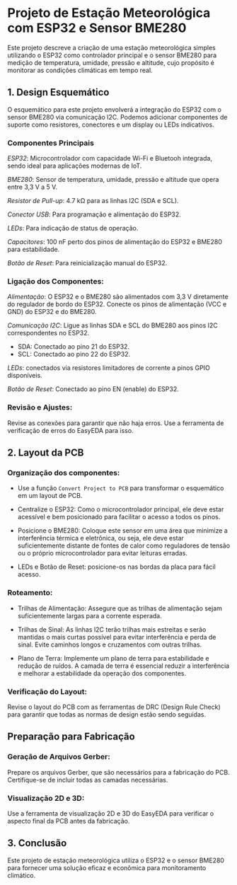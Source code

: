 # Projeto de Estação Meteorológica com ESP32 e Sensor BME280

Este projeto descreve a criação de uma estação meteorológica simples utilizando o ESP32 como controlador principal e o sensor BME280 para medição de temperatura, umidade, pressão e altitude, cujo propósito é monitorar as condições climáticas em tempo real. 

## 1. Design Esquemático

O esquemático para este projeto envolverá a integração do ESP32 com o sensor BME280 via comunicação I2C. Podemos adicionar componentes de suporte como resistores, conectores e um display ou LEDs indicativos.

### Componentes Principais

*ESP32*: Microcontrolador com capacidade Wi-Fi e Bluetooh integrada, sendo ideal para aplicações modernas de IoT.

*BME280*: Sensor de temperatura, umidade, pressão e altitude que opera entre 3,3 V a 5 V.

*Resistor de Pull-up*: 4.7 kΩ para as linhas I2C (SDA e SCL).

*Conector USB*: Para programação e alimentação do ESP32.

*LEDs*: Para indicação de status de operação.

*Capacitores*: 100 nF perto dos pinos de alimentação do ESP32 e BME280 para estabilidade.

*Botão de Reset*: Para reinicialização manual do ESP32.

### Ligação dos Componentes:

*Alimentação*: O ESP32 e o BME280 são alimentados com 3,3 V diretamente do regulador de bordo do ESP32. Conecte os pinos de alimentação (VCC e GND) do ESP32 e do BME280. 

*Comunicação I2C*: Ligue as linhas SDA e SCL do BME280 aos pinos I2C correspondentes no ESP32. 

- SDA: Conectado ao pino 21 do ESP32.
- SCL: Conectado ao pino 22 do ESP32.

*LEDs*: conectados via resistores limitadores de corrente a pinos GPIO disponíveis.

*Botão de Reset*: Conectado ao pino EN (enable) do ESP32. 

### Revisão e Ajustes:

Revise as conexões para garantir que não haja erros. Use a ferramenta de verificação de erros do EasyEDA para isso. 

## 2. Layout da PCB

### Organização dos componentes:

- Use a função `Convert Project to PCB` para transformar o esquemático em um layout de PCB.

- Centralize o ESP32: Como o microcontrolador principal, ele deve estar acessível e bem posicionado para facilitar o acesso a todos os pinos. 

- Posicione o BME280: Coloque este sensor em uma área que minimize a interferência térmica e eletrônica, ou seja, ele deve estar suficientemente distante de fontes de calor como reguladores de tensão ou o próprio microcontrolador para evitar leituras erradas.

- LEDs e Botão de Reset: posicione-os nas bordas da placa para fácil acesso.

### Roteamento:

- Trilhas de Alimentação: Assegure que as trilhas de alimentação sejam suficientemente largas para a corrente esperada.

- Trilhas de Sinal: As linhas I2C terão trilhas mais estreitas e serão mantidas o mais curtas possível para evitar interferência e perda de sinal. Evite caminhos longos e cruzamentos com outras trilhas.

- Plano de Terra: Implemente um plano de terra para estabilidade e redução de ruídos. A camada de terra é essencial reduzir a interferência e melhorar a estabilidade da operação dos componentes.

### Verificação do Layout:

Revise o layout do PCB com as ferramentas de DRC (Design Rule Check) para garantir que todas as normas de design estão sendo seguidas.

## Preparação para Fabricação

### Geração de Arquivos Gerber:

Prepare os arquivos Gerber, que são necessários para a fabricação do PCB. Certifique-se de incluir todas as camadas necessárias.

### Visualização 2D e 3D:

Use a ferramenta de visualização 2D e 3D do EasyEDA para verificar o aspecto final da PCB antes da fabricação.

## 3. Conclusão

Este projeto de estação meteorológica utiliza o ESP32 e o sensor BME280 para fornecer uma solução eficaz e econômica para monitoramento climático. 